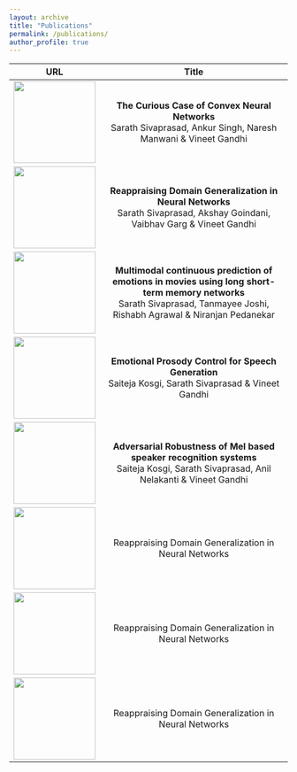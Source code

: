 ```yaml
---
layout: archive
title: "Publications"
permalink: /publications/
author_profile: true
---
```


<!-- |![An image](/images/foo-bar-identity-th.jpg) | Reappraising Domain Generalization in Neural Networks  | -->
<!-- |---|---| -->


URL             |  Title
:-------------------------:|:-------------------------:
[<img src="/images/foo-bar-identity-th.jpg" width="148">](https://arxiv.org/pdf/2006.05103.pdf)  | <b> The Curious Case of Convex Neural Networks</b> <br/> Sarath Sivaprasad, Ankur Singh, Naresh Manwani & Vineet Gandhi
[<img src="/images/foo-bar-identity-th.jpg" width="148">](https://arxiv.org/pdf/2110.07981.pdf)  | <b>Reappraising Domain Generalization in Neural Networks</b> <br/>Sarath Sivaprasad, Akshay Goindani, Vaibhav Garg & Vineet Gandhi
[<img src="/images/foo-bar-identity-th.jpg" width="148">](https://dl.acm.org/doi/pdf/10.1145/3206025.3206076)  | <b>Multimodal continuous prediction of emotions in movies using long short-term memory networks</b><br/> Sarath Sivaprasad, Tanmayee Joshi, Rishabh Agrawal & Niranjan Pedanekar 
[<img src="/images/foo-bar-identity-th.jpg" width="148">](https://arxiv.org/pdf/2110.07981.pdf)  | <b>Emotional Prosody Control for Speech Generation</b>  <br/>Saiteja Kosgi, Sarath Sivaprasad & Vineet Gandhi
[<img src="/images/foo-bar-identity-th.jpg" width="148">](https://arxiv.org/pdf/2110.07981.pdf)  |<b> Adversarial Robustness of Mel based speaker recognition systems </b><br/>Saiteja Kosgi, Sarath Sivaprasad, Anil Nelakanti & Vineet Gandhi
[<img src="/images/foo-bar-identity-th.jpg" width="148">](https://arxiv.org/pdf/2110.07981.pdf)  | Reappraising Domain Generalization in Neural Networks
[<img src="/images/foo-bar-identity-th.jpg" width="148">](https://arxiv.org/pdf/2110.07981.pdf)  | Reappraising Domain Generalization in Neural Networks
[<img src="/images/foo-bar-identity-th.jpg" width="148">](https://arxiv.org/pdf/2110.07981.pdf)  | Reappraising Domain Generalization in Neural Networks







<!-- {% if author.googlescholar %}
  You can also find my articles on <u><a href="{{author.googlescholar}}">my Google Scholar profile</a>.</u>
{% endif %}

{% include base_path %}

{% for post in site.publications reversed %}
  {% include archive-single.html %}
{% endfor %} -->

